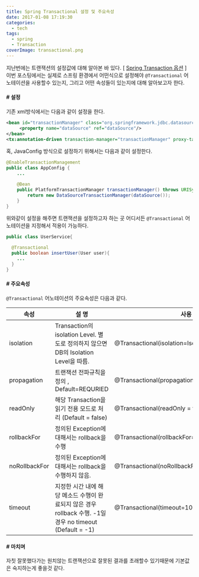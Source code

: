 ```yaml
---
title: Spring Transactional 설정 및 주요속성
date: 2017-01-08 17:19:30
categories:
  - tech
tags:
  - spring
  - Transaction
coverImage: transactional.png
---
```

지난번에는 트랜잭션의 설정값에 대해 알아본 바 있다. [ [Spring Transaction 옵션](/2016/10/08/20161008) ]
이번 포스팅에서는 실제로 스프링 환경에서 어떤식으로 설정해야 `@Transactional` 어노테이션을 사용할수 있는지, 그리고 어떤 속성들이 있는지에 대해 알아보고자 한다.<!-- more -->

#### # 설정
기존 xml방식에서는 다음과 같이 설정을 한다.
```xml
<bean id="transactionManager" class="org.springframework.jdbc.datasource.DataSourceTransactionManager">
     <property name="dataSource" ref="dataSource"/>
</bean>
<tx:annotation-driven transaction-manager="transactionManager" proxy-target-class="true"/>
```
혹, JavaConfig 방식으로 설정하기 위해서는 다음과 같이 설정한다.
```java
@EnableTransactionManagement
public class AppConfig {
    ...

    @Bean
    public PlatformTransactionManager transactionManager() throws URISyntaxException, GeneralSecurityException, ParseException, IOException {
        return new DataSourceTransactionManager(dataSource());
    }
}
```
위와같이 설정을 해주면 트랜잭션을 설정하고자 하는 곳 어디서든 `@Transactional` 어노테이션을 지정해서 적용이 가능하다.
```java
public class UserService{

  @Transactional
  public boolean insertUser(User user){
    ...
  }
}
```

#### # 주요속성
`@Transactional` 어노테이션의 주요속성은 다음과 같다.

| 속성 |	설 명	| 사용 예 |
| --- | --- | --- |
| isolation	| Transaction의 isolation Level. 별도로 정의하지 않으면 DB의 Isolation Level을 따름.	|  @Transactional(isolation=Isolation.DEFAULT) |
| propagation	| 트랜잭션 전파규칙을 정의 , Default=REQURIED |	@Transactional(propagation=Propagation.REQUIRED) |
| readOnly |	해당 Transaction을 읽기 전용 모드로 처리 (Default = false)	| @Transactional(readOnly = true) |
| rollbackFor |	정의된 Exception에 대해서는 rollback을 수행 | 	@Transactional(rollbackFor=Exception.class) |
| noRollbackFor	| 정의된 Exception에 대해서는 rollback을 수행하지 않음. |	@Transactional(noRollbackFor=Exception.class) |
| timeout	| 지정한 시간 내에 해당 메소드 수행이 완료되지 않은 경우 rollback 수행.  -1일 경우 no timeout (Default = -1) | @Transactional(timeout=10) |

#### # 마치며
자칫 잘못했다가는 원치않는 트랜잭션으로 잘못된 결과를 초래할수 있기때문에 기본값은 숙지하는게 좋을것 같다.
